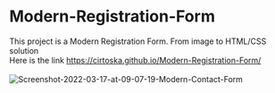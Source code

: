# Modern-Registration-Form
This project is a Modern Registration Form. From image to HTML/CSS solution<br>
Here is the link https://cirtoska.github.io/Modern-Registration-Form/<br><br>
<img src="https://i.ibb.co/D841rBm/Screenshot-2022-03-17-at-09-07-19-Modern-Contact-Form.png" alt="Screenshot-2022-03-17-at-09-07-19-Modern-Contact-Form" border="0">
